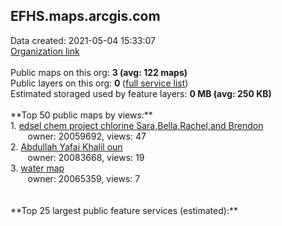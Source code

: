 <h2>EFHS.maps.arcgis.com</h2> Data created: 2021-05-04 15:33:07 <br /><a target='new' href='https://EFHS.maps.arcgis.com'>Organization link</a><br /><br />Public maps on this org: <b>3 (avg: 122 maps)</b><br />Public layers on this org: <b>0 </b>(<a target='new' href='https://services.arcgis.com/fwR4Zd6jAMUCSNP8/ArcGIS/rest/services'>full service list</a>)<br />Estimated storaged used by feature layers: <b>0 MB (avg: 250 KB)</b><br /><br />**Top 50 public maps by views:**<br />  1. <a target='new' href='https://www.arcgis.com/home/item.html?id=8e9082fb752b4797b11049de738dd763'>edsel chem project chlorine Sara,Bella,Rachel,and Brendon</a> <br />  &nbsp;&nbsp;&nbsp;&nbsp; &nbsp;&nbsp;owner: 20059692, views: 47<br />  2. <a target='new' href='https://www.arcgis.com/home/item.html?id=85c2b27ee3984d1b99352b6d98368fad'>Abdullah Yafai Khalil oun</a> <br />  &nbsp;&nbsp;&nbsp;&nbsp; &nbsp;&nbsp;owner: 20083668, views: 19<br />  3. <a target='new' href='https://www.arcgis.com/home/item.html?id=31a517d8931f4623842a65e719dcf7a3'>water map</a> <br />  &nbsp;&nbsp;&nbsp;&nbsp; &nbsp;&nbsp;owner: 20065359, views: 7<br /><br /><br />**Top 25 largest public feature services (estimated):**<br />